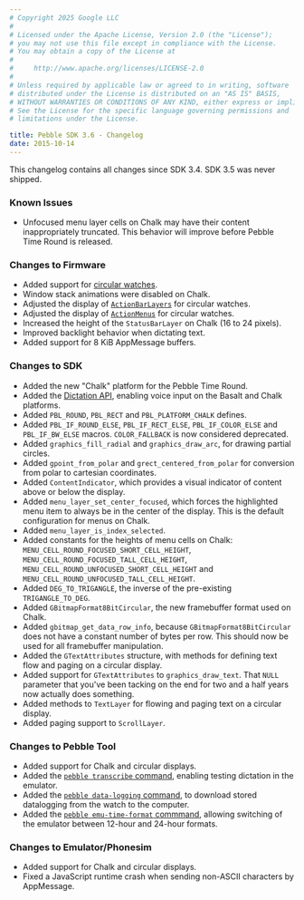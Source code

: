 ```yaml
---
# Copyright 2025 Google LLC
#
# Licensed under the Apache License, Version 2.0 (the "License");
# you may not use this file except in compliance with the License.
# You may obtain a copy of the License at
#
#     http://www.apache.org/licenses/LICENSE-2.0
#
# Unless required by applicable law or agreed to in writing, software
# distributed under the License is distributed on an "AS IS" BASIS,
# WITHOUT WARRANTIES OR CONDITIONS OF ANY KIND, either express or implied.
# See the License for the specific language governing permissions and
# limitations under the License.

title: Pebble SDK 3.6 - Changelog
date: 2015-10-14
---
```


This changelog contains all changes since SDK 3.4. SDK 3.5 was never shipped.

### Known Issues

* Unfocused menu layer cells on Chalk may have their content inappropriately truncated.
  This behavior will improve before Pebble Time Round is released.

### Changes to Firmware

* Added support for [circular watches](/round/).
* Window stack animations were disabled on Chalk.
* Adjusted the display of [`ActionBarLayers`](``ActionBarLayer``) for circular watches.
* Adjusted the display of [`ActionMenus`](``ActionMenu``) for circular watches.
* Increased the height of the ``StatusBarLayer`` on Chalk (16 to 24 pixels).
* Improved backlight behavior when dictating text.
* Added support for 8 KiB AppMessage buffers.

### Changes to SDK

* Added the new "Chalk" platform for the Pebble Time Round.
* Added the [Dictation API](/guides/pebble-apps/sensors/dictation/), enabling voice input on
  the Basalt and Chalk platforms.
* Added `PBL_ROUND`, `PBL_RECT` and `PBL_PLATFORM_CHALK` defines.
* Added ``PBL_IF_ROUND_ELSE``, ``PBL_IF_RECT_ELSE``, ``PBL_IF_COLOR_ELSE`` and
  ``PBL_IF_BW_ELSE`` macros. ``COLOR_FALLBACK`` is now considered deprecated.
* Added ``graphics_fill_radial`` and ``graphics_draw_arc``, for drawing partial circles.
* Added ``gpoint_from_polar`` and ``grect_centered_from_polar`` for conversion from
  polar to cartesian coordinates.
* Added ``ContentIndicator``, which provides a visual indicator of content above or
  below the display.
* Added ``menu_layer_set_center_focused``, which forces the highlighted menu item to always
  be in the center of the display. This is the default configuration for menus on Chalk.
* Added ``menu_layer_is_index_selected``.
* Added constants for the heights of menu cells on Chalk: ``MENU_CELL_ROUND_FOCUSED_SHORT_CELL_HEIGHT``,
  ``MENU_CELL_ROUND_FOCUSED_TALL_CELL_HEIGHT``, ``MENU_CELL_ROUND_UNFOCUSED_SHORT_CELL_HEIGHT`` and
  ``MENU_CELL_ROUND_UNFOCUSED_TALL_CELL_HEIGHT``.
* Added ``DEG_TO_TRIGANGLE``, the inverse of the pre-existing ``TRIGANGLE_TO_DEG``.
* Added ``GBitmapFormat8BitCircular``, the new framebuffer format used on Chalk.
* Added ``gbitmap_get_data_row_info``, because ``GBitmapFormat8BitCircular`` does not have
  a constant number of bytes per row. This should now be used for all framebuffer
  manipulation.
* Added the ``GTextAttributes`` structure, with methods for defining text flow and paging on a
  circular display.
* Added support for ``GTextAttributes`` to ``graphics_draw_text``. That `NULL` parameter that
  you've been tacking on the end for two and a half years now actually does something.
* Added methods to ``TextLayer`` for flowing and paging text on a circular display.
* Added paging support to ``ScrollLayer``.


### Changes to Pebble Tool

* Added support for Chalk and circular displays.
* Added the [`pebble transcribe` command](/guides/tools-and-resources/pebble-tool/),
  enabling testing dictation in the emulator.
* Added the [`pebble data-logging` command](/guides/tools-and-resources/pebble-tool/),
  to download stored datalogging from the watch to the computer.
* Added the [`pebble emu-time-format` commmand](/guides/tools-and-resources/pebble-tool/),
  allowing switching of the emulator between 12-hour and 24-hour formats.


### Changes to Emulator/Phonesim

* Added support for Chalk and circular displays.
* Fixed a JavaScript runtime crash when sending non-ASCII characters by AppMessage.
